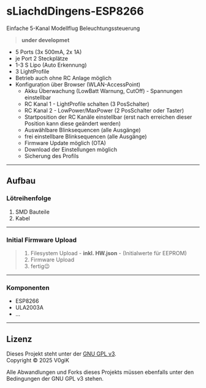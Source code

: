 # sLiachdDingens-ESP8266
Einfache 5-Kanal Modellflug Beleuchtungssteuerung

> **under developmet**


- 5 Ports (3x 500mA, 2x 1A)
- je Port 2 Steckplätze
- 1-3 S Lipo (Auto Erkennung)
- 3 LightProfile
- Betrieb auch ohne RC Anlage möglich
- Konfiguration über Browser (WLAN-AccessPoint)
	- Akku Überwachung (LowBatt Warnung, CutOff) - Spannungen einstellbar
	- RC Kanal 1 - LightProfile schalten (3 PosSchalter)
	- RC Kanal 2 - LowPower/MaxPower (2 PosSchalter oder Taster)
	- Startposition der RC Kanäle einstellbar (erst nach erreichen dieser Position kann diese geändert werden)
	- Auswählbare Blinksequencen (alle Ausgänge)
	- frei einstellbare Blinksequencen (alle Ausgänge)
	- Firmware Update möglich (OTA)
	- Download der Einstellungen möglich
	- Sicherung des Profils

---

## Aufbau

### Lötreihenfolge
1. SMD Bauteile
2. Kabel

---
    
### Initial Firmware Upload

> 1. Filesystem Upload - **inkl. HW.json** - (Initialwerte für EEPROM)
> 2. Firmware Upload
> 3. fertig😉

---

### Komponenten

- ESP8266
- ULA2003A
- ...


---

## Lizenz

Dieses Projekt steht unter der [GNU GPL v3](LICENSE).  
Copyright © 2025 V0giK

Alle Abwandlungen und Forks dieses Projekts müssen ebenfalls
unter den Bedingungen der GNU GPL v3 stehen.
